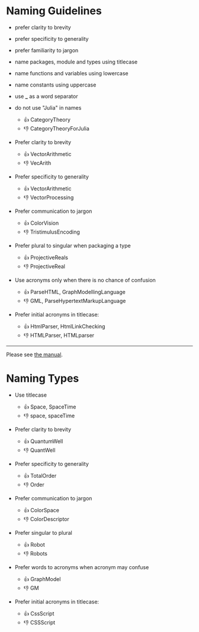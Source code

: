 
# Naming Guidelines

- prefer clarity to brevity  
- prefer specificity to generality  
- prefer familiarity to jargon  
- name packages, module and types using titlecase
- name functions and variables using lowercase
- name constants using uppercase
- use __\___ as a word separator   
- do not use "Julia" in names


  - :thumbsup: CategoryTheory
  - :thumbsdown:  CategoryTheoryForJulia

- Prefer clarity to brevity  
  - :thumbsup: VectorArithmetic
  - :thumbsdown:  VecArith
  
- Prefer specificity to generality  
  - :thumbsup: VectorArithmetic
  - :thumbsdown:  VectorProcessing

- Prefer communication to jargon  
  - :thumbsup: ColorVision
  - :thumbsdown:  TristimulusEncoding

- Prefer plural to singular when packaging a type
  - :thumbsup: ProjectiveReals
  - :thumbsdown:  ProjectiveReal

- Use acronyms only when there is no chance of confusion
  - :thumbsup: ParseHTML, GraphModellingLanguage
  - :thumbsdown:  GML, ParseHypertextMarkupLanguage

- Prefer initial acronyms in titlecase:
  - :thumbsup: HtmlParser, HtmlLinkChecking
  - :thumbsdown:  HTMLParser, HTMLparser


------  
    
Please see [the manual](http://docs.julialang.org/en/latest/manual/packages/#guidelines-for-naming-a-package).

# Naming Types


- Use titlecase
  - :thumbsup: Space, SpaceTime
  - :thumbsdown:  space, spaceTime

- Prefer clarity to brevity  
  - :thumbsup: QuantumWell
  - :thumbsdown:  QuantWell
  
- Prefer specificity to generality  
  - :thumbsup: TotalOrder
  - :thumbsdown:  Order

- Prefer communication to jargon  
  - :thumbsup: ColorSpace
  - :thumbsdown:  ColorDescriptor

- Prefer singular to plural
  - :thumbsup: Robot
  - :thumbsdown:  Robots

- Prefer words to acronyms when acronym may confuse
  - :thumbsup: GraphModel
  - :thumbsdown:  GM

- Prefer initial acronyms in titlecase:
  - :thumbsup: CssScript
  - :thumbsdown:  CSSScript
